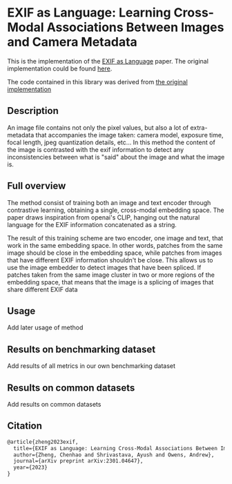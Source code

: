 # EXIF as Language: Learning Cross-Modal Associations Between Images and Camera Metadata

This is the implementation of the [EXIF as Language](https://arxiv.org/pdf/2301.04647.pdf) paper. The original implementation could be found [here](https://github.com/hellomuffin/exif-as-language).

The code contained in this library was derived from [the original implementation](https://github.com/hellomuffin/exif-as-language) 

## Description

An image file contains not only the pixel values, but also a lot of extra-metadata that accompanies the image taken: camera model, exposure time, focal length, jpeg quantization details, etc... In this method the content of the image is contrasted with the exif information to detect any inconsistencies between what is "said" about the image and what the image is.

## Full overview

The method consist of training both an image and text encoder through contrastive learning, obtaining a single, cross-modal embedding space. The paper draws inspiration from openai's CLIP, hanging out the natural language for the EXIF information concatenated as a string. 

The result of this training scheme are two encoder, one image and text, that work in the same embedding space. In other words, patches from the same image should be close in the embedding space, while patches from  images that have different EXIF information shouldn't be close. This allows us to use the image embedder to detect images that have been spliced. If patches taken from the same image cluster in two or more regions of the embedding space, that means that the image is a splicing of images that share different EXIF data

## Usage

Add later usage of method 

## Results on benchmarking dataset

Add results of all metrics in our own benchmarking dataset

## Results on common datasets

Add results on common datasets 

## Citation

```tex
@article{zheng2023exif,
  title={EXIF as Language: Learning Cross-Modal Associations Between Images and Camera Metadata},
  author={Zheng, Chenhao and Shrivastava, Ayush and Owens, Andrew},
  journal={arXiv preprint arXiv:2301.04647},
  year={2023}
}
```